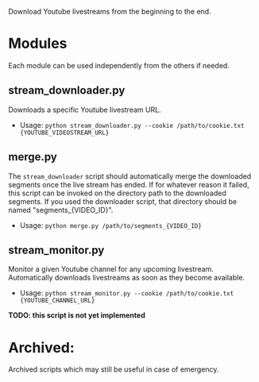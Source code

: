 Download Youtube livestreams from the beginning to the end.


# Modules

Each module can be used independently from the others if needed.

## stream_downloader.py

Downloads a specific Youtube livestream URL.

* Usage:
`python stream_downloader.py --cookie /path/to/cookie.txt {YOUTUBE_VIDEOSTREAM_URL}`

## merge.py

The `stream_downloader` script should automatically merge the downloaded segments once the live stream has ended. If for whatever reason it failed, this script can be invoked on the directory path to the downloaded segments. If you used the downloader script, that directory should be named "segments_{VIDEO_ID}".

* Usage:
`python merge.py /path/to/segments_{VIDEO_ID}`

## stream_monitor.py

Monitor a given Youtube channel for any upcoming livestream. Automatically downloads livestreams as soon as they become available.

* Usage:
`python stream_monitor.py --cookie /path/to/cookie.txt {YOUTUBE_CHANNEL_URL}`

**TODO: this script is not yet implemented**

# Archived:

Archived scripts which may still be useful in case of emergency.